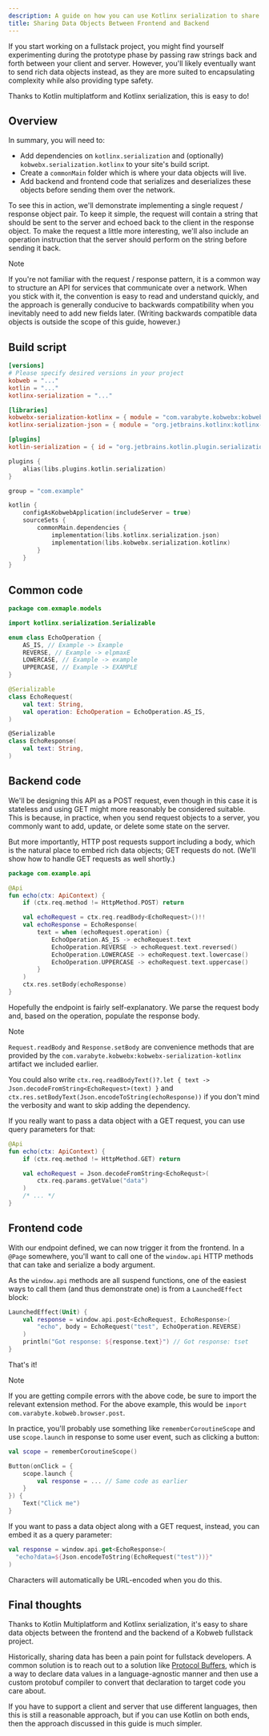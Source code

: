 ```yaml
---
description: A guide on how you can use Kotlinx serialization to share data objects across the network.
title: Sharing Data Objects Between Frontend and Backend
---
```


If you start working on a fullstack project, you might find yourself experimenting during the prototype phase by passing
raw strings back and forth between your client and server. However, you'll likely eventually want to send rich data
objects instead, as they are more suited to encapsulating complexity while also providing type safety.

Thanks to Kotlin multiplatform and Kotlinx serialization, this is easy to do!

## Overview

In summary, you will need to:

* Add dependencies on `kotlinx.serialization` and (optionally) `kobwebx.serialization.kotlinx` to your site's build
  script.
* Create a `commonMain` folder which is where your data objects will live.
* Add backend and frontend code that serializes and deserializes these objects before sending them over the network.

To see this in action, we'll demonstrate implementing a single request / response object pair. To keep it simple, the
request will contain a string that should be sent to the server and echoed back to the client in the response object. To
make the request a little more interesting, we'll also include an operation instruction that the server should perform
on the string before sending it back.

> [!NOTE]
> If you're not familiar with the request / response pattern, it is a common way to structure an API for services that
> communicate over a network. When you stick with it, the convention is easy to read and understand quickly, and the
> approach is generally conducive to backwards compatibility when you inevitably need to add new fields later.
> (Writing backwards compatible data objects is outside the scope of this guide, however.)

## Build script

```toml "gradle/libs.versions.toml"
[versions]
# Please specify desired versions in your project
kobweb = "..."
kotlin = "..."
kotlinx-serialization = "..."

[libraries]
kobwebx-serialization-kotlinx = { module = "com.varabyte.kobwebx:kobwebx-serialization-kotlinx", version.ref = "kobweb" }
kotlinx-serialization-json = { module = "org.jetbrains.kotlinx:kotlinx-serialization-json", version.ref = "kotlinx-serialization" }

[plugins]
kotlin-serialization = { id = "org.jetbrains.kotlin.plugin.serialization", version.ref = "kotlin" }
```

```kotlin 2,11,12 "site/build.gradle.kts"
plugins {
    alias(libs.plugins.kotlin.serialization)
}

group = "com.example"

kotlin {
    configAsKobwebApplication(includeServer = true)
    sourceSets {
        commonMain.dependencies {
            implementation(libs.kotlinx.serialization.json)
            implementation(libs.kobwebx.serialization.kotlinx)
        }
    }
}
```

## Common code

```kotlin "site/src/commonMain/kotlin/com/example/models/Echo.kt"
package com.exmaple.models

import kotlinx.serialization.Serializable

enum class EchoOperation {
    AS_IS, // Example -> Example
    REVERSE, // Example -> elpmaxE
    LOWERCASE, // Example -> example
    UPPERCASE, // Example -> EXAMPLE
}

@Serializable
class EchoRequest(
    val text: String,
    val operation: EchoOperation = EchoOperation.AS_IS,
)

@Serializable
class EchoResponse(
    val text: String,
)
```

## Backend code

We'll be designing this API as a POST request, even though in this case it is stateless and using GET might more
reasonably be considered suitable. This is because, in practice, when you send request objects to a server, you commonly
want to add, update, or delete some state on the server.

But more importantly, HTTP post requests support including a body, which is the natural place to embed rich data
objects; GET requests do not. (We'll show how to handle GET requests as well shortly.)

```kotlin "site/src/jvmMain/kotlin/com/example/api/Echo.kt"
package com.example.api

@Api
fun echo(ctx: ApiContext) {
    if (ctx.req.method != HttpMethod.POST) return

    val echoRequest = ctx.req.readBody<EchoRequest>()!!
    val echoResponse = EchoResponse(
        text = when (echoRequest.operation) {
            EchoOperation.AS_IS -> echoRequest.text
            EchoOperation.REVERSE -> echoRequest.text.reversed()
            EchoOperation.LOWERCASE -> echoRequest.text.lowercase()
            EchoOperation.UPPERCASE -> echoRequest.text.uppercase()
        }
    )
    ctx.res.setBody(echoResponse)
}
```

Hopefully the endpoint is fairly self-explanatory. We parse the request body and, based on the operation, populate the
response body.

> [!NOTE]
> `Request.readBody` and `Response.setBody` are convenience methods that are provided by the
> `com.varabyte.kobwebx:kobwebx-serialization-kotlinx` artifact we included earlier.
> 
> You could also write `ctx.req.readBodyText()?.let { text -> Json.decodeFromString<EchoRequest>(text) }` and
> `ctx.res.setBodyText(Json.encodeToString(echoResponse))` if you don't mind the verbosity and want to skip adding the
> dependency.

If you really want to pass a data object with a GET request, you can use query parameters for that:
```kotlin "site/src/jvmMain/kotlin/com/example/api/Echo.kt"
@Api
fun echo(ctx: ApiContext) {
    if (ctx.req.method != HttpMethod.GET) return

    val echoRequest = Json.decodeFromString<EchoRequst>(
        ctx.req.params.getValue("data")
    )
    /* ... */
}
```

## Frontend code

With our endpoint defined, we can now trigger it from the frontend. In a `@Page` somewhere, you'll want to call one of
the `window.api` HTTP methods that can take and serialize a body argument.

As the `window.api` methods are all suspend functions, one of the easiest ways to call them (and thus demonstrate one)
is from a `LaunchedEffect` block:
```kotlin
LaunchedEffect(Unit) {
    val response = window.api.post<EchoRequest, EchoResponse>(
        "echo", body = EchoRequest("test", EchoOperation.REVERSE)
    )
    println("Got response: ${response.text}") // Got response: tset
}
```

That's it!

> [!NOTE]
> If you are getting compile errors with the above code, be sure to import the relevant extension method. For the above
> example, this would be `import com.varabyte.kobweb.browser.post`.

In practice, you'll probably use something like `rememberCoroutineScope` and use `scope.launch` in response to some user
event, such as clicking a button:
```kotlin
val scope = rememberCoroutineScope()

Button(onClick = {
    scope.launch {
        val response = ... // Same code as earlier
    }
}) {
    Text("Click me")
}
```

If you want to pass a data object along with a GET request, instead, you can embed it as a query parameter:
```kotlin
val response = window.api.get<EchoResponse>(
  "echo?data=${Json.encodeToString(EchoRequest("test"))}"
)
```

Characters will automatically be URL-encoded when you do this.

## Final thoughts

Thanks to Kotlin Multiplatform and Kotlinx serialization, it's easy to share data objects between the frontend and the
backend of a Kobweb fullstack project.

Historically, sharing data has been a pain point for fullstack developers. A common solution is to reach out to a
solution like [Protocol Buffers](https://protobuf.dev/), which is a way to declare data values in a language-agnostic
manner and then use a custom protobuf compiler to convert that declaration to target code you care about.

If you have to support a client and server that use different languages, then this is still a reasonable approach, but
if you can use Kotlin on both ends, then the approach discussed in this guide is much simpler.
